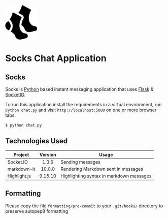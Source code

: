 <img src="https://raw.githubusercontent.com/awtrimpe/socks-chat/master/app/static/socks.png" style="width: 100px; background: white; border-radius: 5px" />

# Socks Chat Application

## Socks

Socks is [Python](https://www.python.org/) based instant messaging application that uses [Flask](https://palletsprojects.com/p/flask/) & [SocketIO](https://socket.io/).

To run this application install the requirements in a virtual environment, run `python chat.py` and visit `http://localhost:5000` on one or more browser tabs.

    $ python chat.py

## Technologies Used

| Project      | Version | Usage                                    |
| ------------ | :-----: | ---------------------------------------- |
| Socket.IO    |  1.3.6  | Sending messages                         |
| markdown-it  | 10.0.0  | Rendering Markdown sent in messages      |
| Highlight.js | 9.15.10 | Highlighting syntax in markdown messages |

## Formatting

Please copy the file `formatting/pre-commit` to your `.git/hooks/` directory to preserve autopep8 formatting

